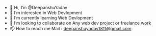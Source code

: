 - 👋 Hi, I’m @DeepanshuYadav
- 👀 I’m interested in Web Devlopment
- 🌱 I’m currently learning Web Devlopment 
- 💞️ I’m looking to collaborate on Any  web  dev project or freelance work
- 📫 How to  reach me Mail : deepanshuyadav1811@gmail.com  

<!---
Deepanshuyadav05/Deepanshuyadav05 is a ✨ special ✨ repository because its `README.md` (this file) appears on your GitHub profile.
You can click the Preview link to take a look at your changes.
--->
